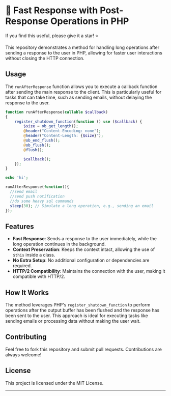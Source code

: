 # 🌟 Fast Response with Post-Response Operations in PHP

If you find this useful, please give it a star! ⭐

This repository demonstrates a method for handling long operations after sending a response to the user in PHP, allowing for faster user interactions without closing the HTTP connection.

## Usage

The `runAfterResponse` function allows you to execute a callback function after sending the main response to the client. This is particularly useful for tasks that can take time, such as sending emails, without delaying the response to the user.

```php
function runAfterResponse(callable $callback)
{
    register_shutdown_function(function () use ($callback) {
        $size = ob_get_length();
        @header("Content-Encoding: none");
        @header("Content-Length: {$size}");
        @ob_end_flush();
        @ob_flush();
        @flush();

        $callback();
    });
}

echo 'hi';

runAfterResponse(function(){
  //send email
  //send push notification
  //do some heavy sql commands
  sleep(30); // Simulate a long operation, e.g., sending an email
});
```

## Features
- **Fast Response**: Sends a response to the user immediately, while the long operation continues in the background.
- **Context Preservation**: Keeps the context intact, allowing the use of `$this` inside a class.
- **No Extra Setup**: No additional configuration or dependencies are required.
- **HTTP/2 Compatibility**: Maintains the connection with the user, making it compatible with HTTP/2.

## How It Works
The method leverages PHP's `register_shutdown_function` to perform operations after the output buffer has been flushed and the response has been sent to the user. This approach is ideal for executing tasks like sending emails or processing data without making the user wait.

## Contributing
Feel free to fork this repository and submit pull requests. Contributions are always welcome!

## License
This project is licensed under the MIT License.

---

